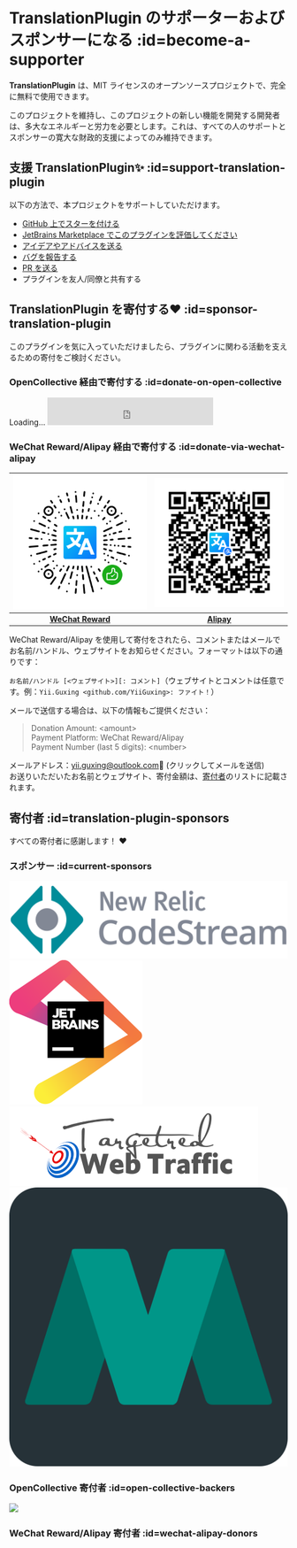 # TranslationPlugin のサポーターおよびスポンサーになる :id=become-a-supporter

**TranslationPlugin** は、MIT ライセンスのオープンソースプロジェクトで、完全に無料で使用できます。

このプロジェクトを維持し、このプロジェクトの新しい機能を開発する開発者は、多大なエネルギーと労力を必要とします。これは、すべての人のサポートとスポンサーの寛大な財政的支援によってのみ維持できます。

## 支援 TranslationPlugin✨ :id=support-translation-plugin

以下の方法で、本プロジェクトをサポートしていただけます。

- [GitHub 上でスターを付ける](https://github.com/YiiGuxing/TranslationPlugin)
- [JetBrains Marketplace でこのプラグインを評価してください](https://plugins.jetbrains.com/plugin/8579-translation/reviews)
- [アイデアやアドバイスを送る](https://github.com/YiiGuxing/TranslationPlugin/discussions/categories/ideas)
- [バグを報告する](https://github.com/YiiGuxing/TranslationPlugin/issues/new/choose)
- [PR を送る](https://github.com/YiiGuxing/TranslationPlugin)
- プラグインを友人/同僚と共有する

## TranslationPlugin を寄付する❤️ :id=sponsor-translation-plugin

このプラグインを気に入っていただけましたら、プラグインに関わる活動を支えるための寄付をご検討ください。

### OpenCollective 経由で寄付する :id=donate-on-open-collective

<div class="open-collective-donate-button">
  <span>Loading...</span>
  <iframe src="https://opencollective.com/translation-plugin/donate/button?color=blue" width="300" height="50" frameborder="0"></iframe>
</div>

### WeChat Reward/Alipay 経由で寄付する :id=donate-via-wechat-alipay

<div class="donate-qr-code">

| [![WeChat Reward](../img/donating_wechat_pay.svg)](https://pay.weixin.qq.com/index.php/public/wechatpay_en) | [![Alipay](../img/donating_alipay.svg)](https://global.alipay.com) |
|:-----------------------------------------------------------------------------------------------------------:|:------------------------------------------------------------------:|
|                [**WeChat Reward**](https://pay.weixin.qq.com/index.php/public/wechatpay_en)                 |              [**Alipay**](https://global.alipay.com)               |

</div>

WeChat Reward/Alipay を使用して寄付をされたら、コメントまたはメールでお名前/ハンドル、ウェブサイトをお知らせください。フォーマットは以下の通りです：

`お名前/ハンドル [<ウェブサイト>][: コメント]`（ウェブサイトとコメントは任意です。例：`Yii.Guxing <github.com/YiiGuxing>:
ファイト！`）

メールで送信する場合は、以下の情報もご提供ください：
> Donation Amount: \<amount>  
> Payment Platform: WeChat Reward/Alipay  
> Payment Number (last 5 digits): \<number>

メールアドレス：[yii.guxing@outlook.com](mailto:yii.guxing@outlook.com?subject=Donate&body=Name%2FNickname%3Cwebsite%3E%3A%20%3Cmessage%3E%0D%0DDonation%20Amount%3A%20%3Camount%3E%0DPayment%20Platform%3A%20Alipay%2FWeChat%20Reward%0DPayment%20Number%20%28last%205%20digits%29%3A%20%3Cnumber%3E%0D%0D)📨 (クリックしてメールを送信)  
お送りいただいたお名前とウェブサイト、寄付金額は、[寄付者](#wechat-alipay-donors)のリストに記載されます。

## 寄付者 :id=translation-plugin-sponsors

すべての寄付者に感謝します！ ❤️

### スポンサー :id=current-sponsors

<div class="sponsors">

[![New Relic CodeStream](../img/sponsor_new_relic_code_stream.svg ':class=active')](https://sponsorlink.codestream.com/?utm_source=jbmarket&utm_campaign=translation&utm_medium=banner 'New Relic CodeStream')
[![JetBrains](../img/jetbrains.svg)](https://www.jetbrains.com/?from=TranslationPlugin 'JetBrains')
[![Targeted Web Traffic](../img/sponsor_targeted_web_traffic.png)](https://www.targetedwebtraffic.com/?from=TranslationPlugin 'Targeted Web Traffic')
[![Atom Material Themes & Plugins](../img/sponsor_atom_material_themes.svg)](https://material-theme.com/?utm_source=opencollective&utm_medium=github&utm_campaign=translation-plugin 'Atom Material Themes & Plugins')

</div>

### OpenCollective 寄付者 :id=open-collective-backers

[![](https://opencollective.com/translation-plugin/individuals.svg?width=900&button=false)](https://opencollective.com/translation-plugin/donate)

### WeChat Reward/Alipay 寄付者 :id=wechat-alipay-donors

<div class="wechat-alipay-donors"><script src="/js/patrons.js" async></script></div>